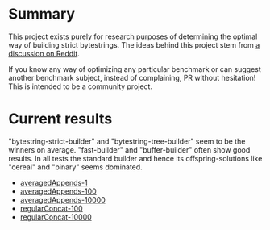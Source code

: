 # Summary

This project exists purely for research purposes of determining the optimal way of building strict bytestrings. The ideas behind this project stem from [a discussion on Reddit](https://www.reddit.com/r/haskell/comments/3qj53a/an_alternative_bytestring_builder/).

If you know any way of optimizing any particular benchmark or can suggest another benchmark subject, instead of complaining, PR without hesitation! This is intended to be a community project.

# Current results

"bytestring-strict-builder" and "bytestring-tree-builder" seem to be the winners on average. "fast-builder" and "buffer-builder" often show good results. In all tests the standard builder and hence its offspring-solutions like "cereal" and "binary" seems dominated.

* [averagedAppends-1](results/averagedAppends-1.html)
* [averagedAppends-100](results/averagedAppends-100.html)
* [averagedAppends-10000](results/averagedAppends-10000.html)
* [regularConcat-100](results/regularConcat-100.html)
* [regularConcat-10000](results/regularConcat-10000.html)
